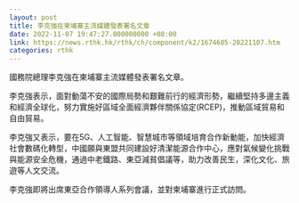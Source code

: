 ```yaml
---
layout: post
title: 李克強在柬埔寨主流媒體發表署名文章
date: 2022-11-07 19:47:27.000000000 +08:00
link: https://news.rthk.hk/rthk/ch/component/k2/1674605-20221107.htm
categories: rthk
---
```


國務院總理李克強在柬埔寨主流媒體發表署名文章。

李克強表示，面對動蕩不安的國際局勢和艱難前行的經濟形勢，繼續堅持多邊主義和經濟全球化，努力實施好區域全面經濟夥伴關係協定(RCEP)，推動區域貿易和自由貿易。

李克強又表示，要在5G、人工智能、智慧城市等領域培育合作新動能，加快經濟社會數碼化轉型，中國願與東盟共同建設好清潔能源合作中心，應對氣候變化挑戰與能源安全危機，通過中老鐵路、東亞減貧倡議等，助力改善民生，深化文化、旅遊等人文交流。

李克強即將出席東亞合作領導人系列會議，並對柬埔寨進行正式訪問。
